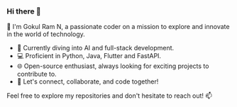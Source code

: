 ### Hi there 👋

👋 I'm Gokul Ram N, a passionate coder on a mission to explore and innovate in the world of technology.

- 🚀 Currently diving into AI and full-stack development.
- 💻 Proficient in Python, Java, Flutter and FastAPI.
- 🌐 Open-source enthusiast, always looking for exciting projects to contribute to.
- 🤝 Let's connect, collaborate, and code together!

Feel free to explore my repositories and don't hesitate to reach out! 📫

<!--
**GokulRamN/gokulramn** is a ✨ _special_ ✨ repository because its `README.md` (this file) appears on your GitHub profile.

Here are some ideas to get you started:

- 🔭 I’m currently working on ...
- 🌱 I’m currently learning ...
- 👯 I’m looking to collaborate on ...
- 🤔 I’m looking for help with ...
- 💬 Ask me about ...
- 📫 How to reach me: ...
- 😄 Pronouns: ...
- ⚡ Fun fact: ...
-->
